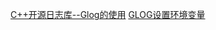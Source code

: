 [C++开源日志库--Glog的使用](http://blog.csdn.net/pi9nc/article/details/20995817)
[GLOG设置环境变量](http://geoff.blog.51cto.com/1319603/1919326)
